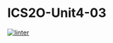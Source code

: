 # ICS2O-Unit4-03
[![linter](https://github.com/Ethan-Prieur/ICS2O-Unit4-03/workflows/linter/badge.svg)](https://github.com/marketplace/actions/super-linter)
